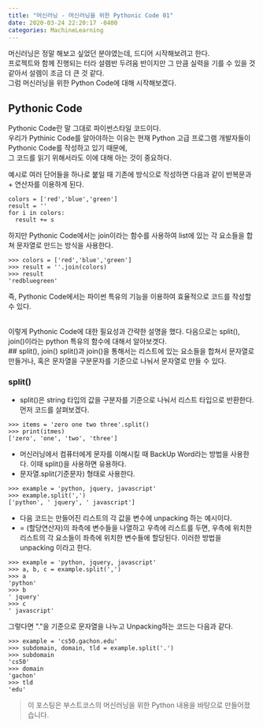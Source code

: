 ```yaml
---
title: "머신러닝 - 머신러닝을 위한 Pythonic Code 01"
date: 2020-03-24 22:20:17 -0400
categories: MachineLearning
--- 
```


머신러닝은 정말 해보고 싶었던 분야였는데, 드디어 시작해보려고 한다.  
프로젝트와 함께 진행되는 터라 설렘반 두려움 반이지만 그 만큼 실력을 기를 수 있을 것 같아서 설렘이 조금 더 큰 것 같다.  
그럼 머신러닝을 위한 Python Code에 대해 시작해보겠다.  

## Pythonic Code
Pythonic Code란 말 그대로 파이썬스타일 코드이다.  
우리가 Pythinic Code를 알아야하는 이유는 현재 Python 고급 프로그램 개발자들이 Pythonic Code를 작성하고 있기 때문에,  
그 코드를 읽기 위해서라도 이에 대해 아는 것이 중요하다.  

예시로 여러 단어들을 하나로 붙일 때 기존에 방식으로 작성하면 다음과 같이 반복문과 + 연산자를 이용하게 된다.
```
colors = ['red','blue','green']
result = ''
for i in colors:
  result += s
```

하지만 Pythonic Code에서는 join이라는 함수를 사용하여 list에 있는 각 요소들을 합쳐 문자열로 만드는 방식을 사용한다.  
```
>>> colors = ['red','blue','green']
>>> result = ''.join(colors)
>>> result
'redbluegreen'
```

즉, Pythonic Code에서는 파이썬 특유의 기능을 이용하여 효율적으로 코드를 작성할 수 있다.  

<br/>
이렇게 Pythonic Code에 대한 필요성과 간략한 설명을 했다.  
다음으로는 split(), join()이라는 python 특유의 함수에 대해서 알아보겟다.  

<br/>
## split(), join()
split()과 join()을 통해서는 리스트에 있는 요소들을 합쳐서 문자열로 만들거나,
혹은 문자열을 구분문자를 기준으로 나눠서 문자열로 만들 수 있다.  

### split()
- split()은 string 타입의 값을 구분자를 기준으로 나눠서 리스트 타입으로 반환한다.  
먼저 코드를 살펴보겠다.  

```
>>> items = 'zero one two three'.split()
>>> print(itmes)
['zero', 'one', 'two', 'three']
```


- 머신러닝에서 컴퓨터에게 문자를 이해시킬 때 BackUp Word라는 방법을 사용한다. 이때 split()을 사용하면 유용하다.
- 문자열.split(기준문자) 형태로 사용한다.
```
>>> example = 'python, jquery, javascript'
>>> example.split(',')
['python', ' jquery', ' javascript']
```

- 다음 코드는 만들어진 리스트의 각 값을 변수에 unpacking 하는 예시이다.
- = (할당연산자)의 좌측에 변수들을 나열하고 우측에 리스트를 두면, 
우측에 위치한 리스트의 각 요소들이 좌측에 위치한 변수들에 할당된다. 이러한 방법을 unpacking 이라고 한다.  
```
>>> example = 'python, jquery, javascript'
>>> a, b, c = example.split(',')
>>> a
'python'
>>> b
' jquery'
>>> c
' javascript'
```

그렇다면 "."을 기준으로 문자열을 나누고 Unpacking하는 코드는 다음과 같다.
```
>>> example = 'cs50.gachon.edu'
>>> subdomain, domain, tld = example.split('.')
>>> subdomain
'cs50'
>>> domain
'gachon'
>>> tld
'edu'
```





> 이 포스팅은 부스트코스의 머신러닝을 위한 Python 내용을 바탕으로 만들어졌습니다.
